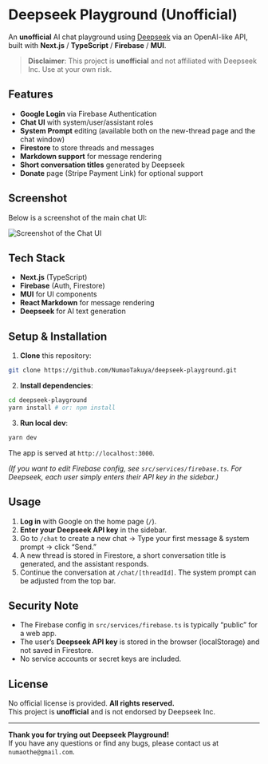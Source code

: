 # Deepseek Playground (Unofficial)

An **unofficial** AI chat playground using [Deepseek](https://platform.deepseek.com/) via an OpenAI-like API, built with **Next.js** / **TypeScript** / **Firebase** / **MUI**.

> **Disclaimer**: This project is **unofficial** and not affiliated with Deepseek Inc. Use at your own risk.

## Features

- **Google Login** via Firebase Authentication
- **Chat UI** with system/user/assistant roles
- **System Prompt** editing (available both on the new-thread page and the chat window)
- **Firestore** to store threads and messages
- **Markdown support** for message rendering
- **Short conversation titles** generated by Deepseek
- **Donate** page (Stripe Payment Link) for optional support

## Screenshot

Below is a screenshot of the main chat UI:

![Screenshot of the Chat UI](./images/screenshot.png)

## Tech Stack

- **Next.js** (TypeScript)
- **Firebase** (Auth, Firestore)
- **MUI** for UI components
- **React Markdown** for message rendering
- **Deepseek** for AI text generation

## Setup & Installation

1. **Clone** this repository:

```bash
git clone https://github.com/NumaoTakuya/deepseek-playground.git
```

2. **Install dependencies**:

```bash
cd deepseek-playground
yarn install # or: npm install
```

3. **Run local dev**:

```bash
yarn dev
```

The app is served at `http://localhost:3000`.

_(If you want to edit Firebase config, see `src/services/firebase.ts`. For Deepseek, each user simply enters their API key in the sidebar.)_

## Usage

1. **Log in** with Google on the home page (`/`).
2. **Enter your Deepseek API key** in the sidebar.
3. Go to `/chat` to create a new chat → Type your first message & system prompt → click “Send.”
4. A new thread is stored in Firestore, a short conversation title is generated, and the assistant responds.
5. Continue the conversation at `/chat/[threadId]`. The system prompt can be adjusted from the top bar.

## Security Note

- The Firebase config in `src/services/firebase.ts` is typically “public” for a web app.
- The user’s **Deepseek API key** is stored in the browser (localStorage) and not saved in Firestore.
- No service accounts or secret keys are included.

## License

No official license is provided. **All rights reserved.**  
This project is **unofficial** and is not endorsed by Deepseek Inc.

---

**Thank you for trying out Deepseek Playground!**  
If you have any questions or find any bugs, please contact us at `numaothe@gmail.com`.
